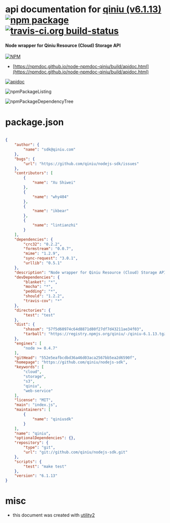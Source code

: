 # api documentation for  [qiniu (v6.1.13)](https://github.com/qiniu/nodejs-sdk)  [![npm package](https://img.shields.io/npm/v/npmdoc-qiniu.svg?style=flat-square)](https://www.npmjs.org/package/npmdoc-qiniu) [![travis-ci.org build-status](https://api.travis-ci.org/npmdoc/node-npmdoc-qiniu.svg)](https://travis-ci.org/npmdoc/node-npmdoc-qiniu)
#### Node wrapper for Qiniu Resource (Cloud) Storage API

[![NPM](https://nodei.co/npm/qiniu.png?downloads=true&downloadRank=true&stars=true)](https://www.npmjs.com/package/qiniu)

- [https://npmdoc.github.io/node-npmdoc-qiniu/build/apidoc.html](https://npmdoc.github.io/node-npmdoc-qiniu/build/apidoc.html)

[![apidoc](https://npmdoc.github.io/node-npmdoc-qiniu/build/screenCapture.buildCi.browser.%252Ftmp%252Fbuild%252Fapidoc.html.png)](https://npmdoc.github.io/node-npmdoc-qiniu/build/apidoc.html)

![npmPackageListing](https://npmdoc.github.io/node-npmdoc-qiniu/build/screenCapture.npmPackageListing.svg)

![npmPackageDependencyTree](https://npmdoc.github.io/node-npmdoc-qiniu/build/screenCapture.npmPackageDependencyTree.svg)



# package.json

```json

{
    "author": {
        "name": "sdk@qiniu.com"
    },
    "bugs": {
        "url": "https://github.com/qiniu/nodejs-sdk/issues"
    },
    "contributors": [
        {
            "name": "Xu Shiwei"
        },
        {
            "name": "why404"
        },
        {
            "name": "ikbear"
        },
        {
            "name": "lintianzhi"
        }
    ],
    "dependencies": {
        "crc32": "0.2.2",
        "formstream": "0.0.7",
        "mime": "1.2.9",
        "sync-request": "3.0.1",
        "urllib": "0.5.1"
    },
    "description": "Node wrapper for Qiniu Resource (Cloud) Storage API",
    "devDependencies": {
        "blanket": "*",
        "mocha": "*",
        "pedding": "*",
        "should": "1.2.2",
        "travis-cov": "*"
    },
    "directories": {
        "test": "test"
    },
    "dist": {
        "shasum": "57f5d60974c64d8871d80f27df7d43211ae34f03",
        "tarball": "https://registry.npmjs.org/qiniu/-/qiniu-6.1.13.tgz"
    },
    "engines": [
        "node >= 0.4.7"
    ],
    "gitHead": "552e5eafbcdbd36a46d03aca2567bb5ea2d6590f",
    "homepage": "https://github.com/qiniu/nodejs-sdk",
    "keywords": [
        "cloud",
        "storage",
        "s3",
        "qiniu",
        "web-service"
    ],
    "license": "MIT",
    "main": "index.js",
    "maintainers": [
        {
            "name": "qiniusdk"
        }
    ],
    "name": "qiniu",
    "optionalDependencies": {},
    "repository": {
        "type": "git",
        "url": "git://github.com/qiniu/nodejs-sdk.git"
    },
    "scripts": {
        "test": "make test"
    },
    "version": "6.1.13"
}
```



# misc
- this document was created with [utility2](https://github.com/kaizhu256/node-utility2)
